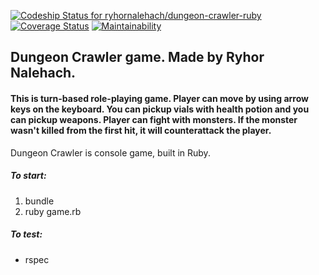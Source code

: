 [ ![Codeship Status for ryhornalehach/dungeon-crawler-ruby](https://app.codeship.com/projects/2d14e2e0-e100-0135-1de2-26103927a4dc/status?branch=master)](https://app.codeship.com/projects/266564)
[![Coverage Status](https://coveralls.io/repos/github/ryhornalehach/dungeon-crawler-ruby/badge.svg?branch=master)](https://coveralls.io/github/ryhornalehach/dungeon-crawler-ruby?branch=master)
[![Maintainability](https://api.codeclimate.com/v1/badges/b5dedb69dbb18c783d59/maintainability)](https://codeclimate.com/github/ryhornalehach/dungeon-crawler-ruby/maintainability)

## Dungeon Crawler game. Made by Ryhor Nalehach.
#### This is turn-based role-playing game. Player can move by using arrow keys on the keyboard. You can pickup vials with health potion and you can pickup weapons. Player can fight with monsters. If the monster wasn't killed from the first hit, it will counterattack the player.

Dungeon Crawler is console game, built in Ruby.

##### To start:
  1. bundle
  2. ruby game.rb

##### To test:
  - rspec
